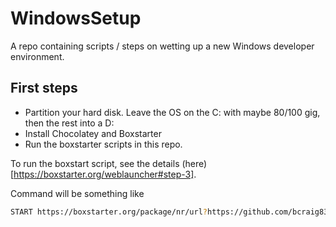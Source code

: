 # WindowsSetup

A repo containing scripts / steps on wetting up a new Windows developer environment.

## First steps

- Partition your hard disk. Leave the OS on the C: with maybe 80/100 gig, then the rest into a D:
- Install Chocolatey and Boxstarter
- Run the boxstarter scripts in this repo.

To run the boxstart script, see the details (here)[https://boxstarter.org/weblauncher#step-3].

Command will be something like

```bash
START https://boxstarter.org/package/nr/url?https://github.com/bcraig83/WindowsSetup/blob/main/InitialSetup.txt
```